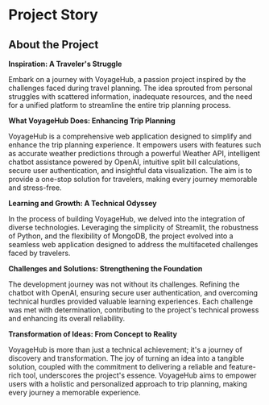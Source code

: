 # Project Story

## About the Project

**Inspiration: A Traveler's Struggle**

Embark on a journey with VoyageHub, a passion project inspired by the challenges faced during travel planning. The idea sprouted from personal struggles with scattered information, inadequate resources, and the need for a unified platform to streamline the entire trip planning process.

**What VoyageHub Does: Enhancing Trip Planning**

VoyageHub is a comprehensive web application designed to simplify and enhance the trip planning experience. It empowers users with features such as accurate weather predictions through a powerful Weather API, intelligent chatbot assistance powered by OpenAI, intuitive split bill calculations, secure user authentication, and insightful data visualization. The aim is to provide a one-stop solution for travelers, making every journey memorable and stress-free.



**Learning and Growth: A Technical Odyssey**

In the process of building VoyageHub, we delved into the integration of diverse technologies. Leveraging the simplicity of Streamlit, the robustness of Python, and the flexibility of MongoDB, the project evolved into a seamless web application designed to address the multifaceted challenges faced by travelers.

**Challenges and Solutions: Strengthening the Foundation**

The development journey was not without its challenges. Refining the chatbot with OpenAI, ensuring secure user authentication, and overcoming technical hurdles provided valuable learning experiences. Each challenge was met with determination, contributing to the project's technical prowess and enhancing its overall reliability.

**Transformation of Ideas: From Concept to Reality**

VoyageHub is more than just a technical achievement; it's a journey of discovery and transformation. The joy of turning an idea into a tangible solution, coupled with the commitment to delivering a reliable and feature-rich tool, underscores the project's essence. VoyageHub aims to empower users with a holistic and personalized approach to trip planning, making every journey a memorable experience.

